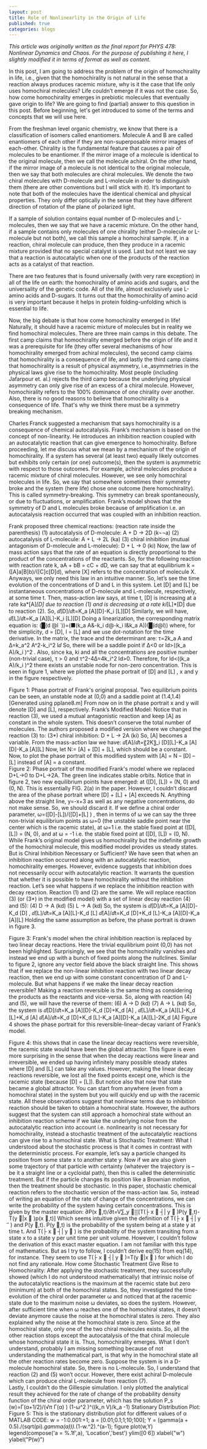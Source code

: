 ```yaml
---
layout: post
title: Role of Nonlinearlity in the Origin of Life
published: true
categories: blogs
---
```


*This article was originally written as the final report for PHYS 478: Nonlinear Dynamics and Chaos. For the purpose of publishing it here, I slightly modified it in terms of format as well as content.*

In this post, I am going to address the problem of the origin of homochirality in life, i.e., given that the homochirality is not natural in the sense that a reaction always produces racemic mixture, why is it the case that life only uses homochiral molecules? Life couldn’t emerge if it was not the case. So, how come homochirality emerges in prebiotic molecules that eventually gave origin to life? We are going to find (partial) answer to this question in this post. Before beginning, let's get introduced to some of the terms and concepts that we will use here.

From the freshman level organic chemistry, we know that there is a classification of isomers called enantiomers. Molecule A and B are called enantiomers of each other if they are non-superposable mirror images of each-other. Chirality is the fundamental feature that causes a pair of molecules to be enantiomer. If the mirror image of a molecule is identical to the original molecule, then we call the molecule achiral. On the other hand, if the mirror image of a molecule is not identical to the original molecule, then we say that both molecules are chiral molecules. We denote the two chiral molecules with D-molecule and L-molecule in order to distinguish them (there are other conventions but I will stick with it). It’s important to note that both of the molecules have the identical chemical and physical properties. They only differ optically in the sense that they have different direction of rotation of the plane of polarized light. 

If a sample of solution contains equal number of D-molecules and L-molecules, then we say that we have a racemic mixture. On the other hand, if a sample contains only molecules of one chirality (either D-molecule or L-molecule but not both), we call this sample a homochiral sample. If, in a reaction, chiral molecule can produce, then they produce in a racemic mixture provided that no special catalyst is used. Last but not least we say that a reaction is autocatalytic when one of the products of the reaction acts as a catalyst of that reaction. 

There are two features that is found universally (with very rare exception) in all of the life on earth: the homochirality of amino acids and sugars, and the universality of the genetic code. All of the life, almost exclusively use L-amino acids and D-sugars. It turns out that the homochirality of amino acid is very important because it helps in protein folding-unfolding which is essential to life. 

Now, the big debate is that how come homochirality emerged in life! Naturally, it should have a racemic mixture of molecules but in reality we find homochiral molecules. There are three main camps in this debate. The first camp claims that homochirality emerged before the origin of life and it was a prerequisite for life (they offer several mechanisms of how homochirality emerged from achiral molecules), the second camp claims that homochirality is a consequence of life, and lastly the third camp claims that homochirality is a result of physical asymmetry, i.e.,asymmetries in the physical laws give rise to the homochirality. Most people (including Jafarpour et. al.) rejects the third camp because the underlying physical asymmetry can only give rise of an excess of a chiral molecule. However, homochirality refers to the 100% dominance of one chirality over another. Also, there is no good reasons to believe that homochirality is a consequence of life. That's why we think there must be a symmetry breaking mechanism.

Charles Franck suggested a mechanism that says homochirality is a consequence of chemical autocatalysis. Frank’s mechanism is based on the concept of non-linearity.  He introduces an inhibition reaction coupled with an autocatalytic reaction that can give emergence to homochirality. Before proceeding, let me discuss what we mean by a mechanism of the origin of homochirality. If a system has several (at least two) equally likely outcomes but exhibits only certain (or one) outcome(s), then the system is asymmetric with respect to those outcomes. For example, achiral molecules produce a racemic mixture of chiral molecules. However, we see only homochiral molecules in life. So, we say that somewhere sometimes their symmetry broke and the system (here life) chose one outcome (here homochirality). This is called symmetry-breaking. This symmetry can break spontaneously, or due to fluctuations, or amplification. Frank’s model shows that the symmetry of D and L molecules broke because of amplification i.e. an autocatalysis reaction occurred that was coupled with an inhibition reaction.

Frank proposed three chemical reactions: (reaction rate inside the parenthesis)
(1) autocatalysis of D-molecule: A + D → 2D    (k¬¬a)
(2) autocatalysis of L-molecule: A + L → 2L    (ka)
(3) chiral inhibition (mutual antagonism of D-molecule and L-molecule): D + L → 0    (ki)
Now, the law of mass action says that the rate of an equation is directly proportional to the product of the concentrations of the reactants. So, for the following reaction with reaction rate k, aA + bB = cC + dD, we can say that at equilibrium k = ([A]a[B]b)/([C]c[D]d), where [X] refers to the concentration of molecule X. Anyways, we only need this law in an intuitive manner. So, let’s see the time evolution of the concentrations of D and L in this system. Let [D] and [L] be instantaneous concentrations of D-molecule and L-molecule, respectively, at some time t. Then, mass-action law says, at time t, [D] is increasing at a rate ka*[A]*[D] due to reaction (1) and is decreasing at a rate ki*[L]*[D] due to reaction (2). So, 
ⅆ[D]/ⅆt=K_a [A][D]-K_i [L][D]
Similarly, we will have,
ⅆ[L]/ⅆt=K_a [A][L]-K_i [L][D]
Doing a linearization, the corresponding matrix equation is:
(█(d ̇@l ̇ ))=(■(k_a A&-k_i d@-k_i l&k_a A))(█(d@l))
where, for the simplicity, d = [D], l = [L] and we use dot-notation for the time derivative. In the matrix, the trace and the determinant are:
τ=2k_a A      and      Δ=k_a^2 A^2-k_i^2 lⅆ
So, there will be a saddle point if Δ<0 or ld>((k_a A)/k_i )^2 . Also, since ka, ki and all the concentrations are positive number (non-trivial case), τ > 0 and τ^2-4Δ=4k_i^2 ld>0. Therefore, for ld<((k_a A)/k_i )^2 there exists an unstable node for non-zero concentration. This is seen in figure 1, where we plotted the phase portrait of [D] and [L] , x and y in the figure respectively. 
 
Figure 1: Phase portrait of Frank's original proposal. Two equilibrium points can be seen, an unstable node at (0,0) and a saddle point at (1.4,1.4) [Generated using pplane8.m]
From now on in the phase portrait x and y will denote [D] and [L], respectively.
Frank’s Modified Model: Notice that in reaction (3), we used a mutual antagonistic reaction and keep [A] as constant in the whole system. This doesn’t conserve the total number of molecules. The authors proposed a modified version where we changed the reaction (3) to:
(3*) chiral inhibition: D + L → 2A    (ki)
So, [A] becomes a variable. From the mass-action law we have:
ⅆ[A]/ⅆt=〖2K〗_i [D][L]-K_a [A][D]-K_a [A][L]
Now, let N:= [A] + [D] + [L], which should be a constant. Now, to plot the phase portrait of this modified system with [A] = N – [D] – [L] instead of [A] = a constant.  
Figure 2: Phase portrait of the modified Frank's model where we replaced D+L→0 to D+L→2A. The green line indicates stable orbits.
Notice that in figure 2, two new equilibrium points have emerged: at ([D], [L]) = (N, 0) and (0, N). This is essentially FIG. 2(a) in the paper. However, I couldn’t discard the area of the phase portrait where [D] + [L] + [A] exceeds N. Anything above the straight line, y=-x+3 as well as any negative concentrations, do not make sense. So, we should discard it. If we define a chiral order parameter, ω=([D]-[L])/([D]+[L] ) , then in terms of ω we can say the three non-trivial equilibrium points as ω=0 (the unstable saddle point near the center which is the racemic state), at ω=1 i.e. the stable fixed point at ([D], [L]) = (N, 0), and at  ω = -1  i.e. the stable fixed point at ([D], [L]) = (0, N). While Frank’s original model gives us homochirality but the indefinite growth of the homochiral molecule, this modified model provides us steady states. 
But is Chiral Inhibition Necessary or Sufficient? We have seen that when an inhibition reaction occurred along with an autocatalytic reaction, homochirality emerges. However, evidence suggests that inhibition does not necessarily occur with autocatalytic reaction. It warrants the question that whether it is possible to have homochirality without the inhibition reaction. Let’s see what happens if we replace the inhibition reaction with decay reaction. Reaction (1) and (2) are the same. We will replace reaction (3) (or (3*) in the modified model) with a set of linear decay reaction (4) and (5):
(4) D → A     (kd) 
(5) L → A     (kd) 
So, the system is 
ⅆ[D]/ⅆt=K_a [A][D]-K_d [D]   ,          ⅆ[L]/ⅆt=K_a [A][L]-K_d [L]
ⅆ[A]/ⅆt=K_d [D]+K_d [L]-K_a [A][D]-K_a [A][L]
Holding the same assumption as before, the phase portrait is drawn in figure 3.
  
Figure 3: Frank's model when the chiral inhibition reaction is replaced by two linear decay reactions. Here the trivial equilibrium point (0,0) has not been highlighted.
Surprisingly, we see that the homochirality vanishes and instead we end up with a bunch of fixed points along the nullclines. Similar to figure 2, ignore any vector field above the black straight line. This shows that if we replace the non-linear inhibition reaction with two linear decay reaction, then we end up with some constant concentration of D and L-molecule.
But what happens if we make the linear decay reaction reversible? Making a reaction reversible is the same thing as considering the products as the reactants and vice-versa. So, along with reaction (4) and (5), we will have the reverse of them:
(6) A → D     (kd) 
(7) A → L     (kd)
So, the system is 
ⅆ[D]/ⅆt=K_a [A][D]-K_d [D]+K_d [A]   ,          ⅆ[L]/ⅆt=K_a [A][L]-K_d [L]+K_d [A]
ⅆ[A]/ⅆt=K_d [D]+K_d [L]-K_a [A][D]-K_a [A][L]-2K_d [A]
Figure 4 shows the phase portrait for this reversible-linear-decay variant of Frank’s model.
 
Figure 4: this shows that in case the linear decay reactions were reversible, the racemic state would have been the global attractor.
This figure is even more surprising in the sense that when the decay reactions were linear and irreversible, we ended up having infinitely many possible steady states where [D] and [L] can take any values. However, making the linear decay reactions reversible, we lost all the fixed points except one, which is the racemic state (because [D] = [L]). But notice also that now that state became a global attractor. You can start from anywhere (even from a homochiral state) in the system but you will quickly end up with the racemic state. All these observations suggest that nonlinear terms due to inhibition reaction should be taken to obtain a homochiral state. However, the authors suggest that the system can still approach a homochiral state without an inhibition reaction scheme if we take the underlying noise from the autocatalytic reaction into account i.e. nonlinearity is not necessary for homochirality, instead a stochastic treatment of the autocatalytic reactions can give rise to a homochiral state.
What is Stochastic Treatment: What I understood about the stochastic process is that it comes in contrast with the deterministic process. For example, let’s say a particle changed its position from some state x to another state y. Now if we are also given some trajectory of that particle with certainty (whatever the trajectory is – be it a straight line or a cycloidal path), then this is called the deterministic treatment. But if the particle changes its position like a Brownian motion, then the treatment should be stochastic. 
In this paper, stochastic chemical reaction refers to the stochastic version of the mass-action law. So, instead of writing an equation of the rate of change of the concentrations, we can write the probability of the system having certain concentrations. This is given by the master equation:
∂P(x ⃗,t)/∂t=V∑_y ⃗▒[T(├ x ⃗ ┤| y ⃗ )P(y ⃗,t)-T(y ⃗|x ⃗ )p(x ⃗,t)] 
Which seems intuitive given the definition of T(├ x ⃗ ┤| y ⃗ ) and P(y ⃗,t). P(y ⃗,t) is the probability of the system being at a state y at time t. And T(├ x ⃗ ┤| y ⃗ ) is the probability of the system transiting from a state x to a state y per unit time per unit volume. However, I couldn’t follow the derivation of this exact master equation. I am not familiar with this type of mathematics. But as I try to follow, I couldn’t derive eq(15) from eq(14), for instance. They seem to use T(├ x ⃗ ┤| y ⃗ )=T(y ⃗|x ⃗ ) for which I do not find any rationale. 
How come Stochastic Treatment Give Rise to Homochirality: After applying the stochastic treatment, they successfully showed (which I do not understood mathematically) that intrinsic noise of the autocatalytic reactions is the maximum at the racemic state but zero (minimum) at both of the homochiral states. So, they investigated the time-evolution of the chiral order parameter ω and noticed that at the racemic state due to the maximum noise ω deviates, so does the system. However, after sufficient time when ω reaches one of the homochiral states, it doesn’t deviate anymore cause the noise at the homochiral states is zero. 
They also explained why the noise at the homochiral state is zero. Since at the homochiral state, only one of the two chiral molecules exists. So, all the other reaction stops except the autocatalysis of the that chiral molecule whose homochiral state it is. Thus, homochirality emerges. What I don’t understand, probably I am missing something because of not understanding the mathematical part, is that why in the homochiral state all the other reaction rates become zero. Suppose the system is in a D-molecule homochiral state. So, there is no L-molecule. So, I understand that reaction (2) and (5) won’t occur. However, there exist achiral D-molecule which can produce chiral L-molecule from reaction (7).  
Lastly, I couldn’t do the Gillespie simulation. I only plotted the analytical result they achieved for the rate of change of the probability density function of the chiral order parameter, which has the solution
 P_s (w)=Γ(α+1/2)/(√π Γ(α) ) (1-ω^2 )^((k_n V)/k_a -1)
Stationary Distribution Plot:  
Figure 5: This is the stationary distribution plot for different values of α 
MATLAB CODE: 
w = -1:0.001:+1;
a = [0.01;0.1;1;10;100];
Y = (gamma(a + 0.5)./(sqrt(pi).*gamma(a))).*(1-w.^2).^(a-1);
figure
plot(w,Y)
legend(compose('a = %.1f',a), 'Location','best')
ylim([0 6])
xlabel("w")
ylabel("P(w)")

